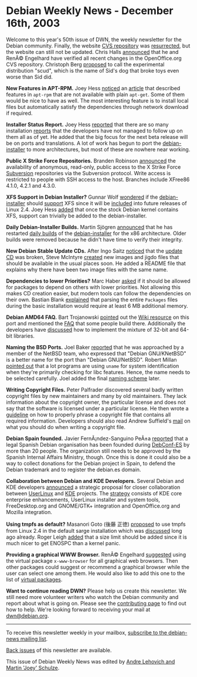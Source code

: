
Debian Weekly News - December 16th, 2003
========================================


Welcome to this year's 50th issue of DWN, the weekly newsletter for the
Debian community. Finally, the website [CVS repository](https://anonscm.debian.org/viewvc/webwml/webwml/) was [resurrected](https://lists.debian.org/debian-www-0312/msg00111.html),
but the website can still not be updated. Chris Halls [announced](https://lists.debian.org/debian-openoffice-0312/msg00097.html) that he and RenÃ© Engelhard have verified all recent changes in the
OpenOffice.org CVS repository. Christoph Berg [proposed](https://lists.debian.org/debian-devel-0312/msg01291.html) to
call the experimental distribution "scud", which is the name of Sid's dog that
broke toys even worse than Sid did.


**New Features in APT-RPM.** Joey Hess [noticed](https://lists.debian.org/debian-devel-0312/msg00132.html) an
[article](http://lwn.net/Articles/60650/) that described features
in `apt-rpm` that are not available with plain
`apt-get`. Some of them would be nice to have as well. The most
interesting feature is to install local files but automatically satisfy the
dependencies through network download if required.


**Installer Status Report.** Joey Hess [reported](https://lists.debian.org/debian-devel-announce-0312/msg00005.html) that there are so many installation [reports](https://bugs.debian.org/installation-reports) that the
developers have not managed to follow up on them all as of yet. He added that
the big focus for the next beta release will be on ports and translations. A
lot of work has begun to port the [debian-installer](https://www.debian.org/devel/debian-installer/) to more
architectures, but most of these are nowhere near working.


**Public X Strike Force Repositories.** Branden Robinson [announced](https://lists.debian.org/debian-devel-announce-0312/msg00006.html) the availability of anonymous, read-only, public access to the X
Strike Force [Subversion](http://necrotic.deadbeast.net/~branden/svn_pres/top.html) repositories via the Subversion protocol. Write access is
restricted to people with SSH access to the host. Branches include XFree86
4.1.0, 4.2.1 and 4.3.0.


**XFS Support in Debian Installer?** Gunnar Wolf [wondered](https://lists.debian.org/debian-devel-0312/msg01077.html) if
the [debian-installer](https://www.debian.org/devel/debian-installer/) should [support](https://bugs.debian.org/221132) XFS since it will be [included](http://kerneltrap.org/node/view/1751) into future releases
of Linux 2.4. Joey Hess [added](https://lists.debian.org/debian-devel-0312/msg01114.html) that
once the stock Debian kernel contains XFS, support can trivially be added to
the debian-installer.


**Daily Debian-Installer Builds.**
Martin Sjögren
[announced](https://lists.debian.org/debian-boot-0312/msg00581.html)
that he has restarted
[daily builds](https://people.debian.org/~sjogren/d-i/images/) of
the [debian-installer](https://www.debian.org/devel/debian-installer/) for the x86
architecture.
Older builds were removed because he didn't have time to
verify their integrity.


**New Debian Stable Update CDs.** After Ingo Saitz [noticed](https://lists.debian.org/debian-cd-0312/msg00080.html) that
the [update CD](http://non-us.cdimage.debian.org/jigdo-area/3.0_r1/jigdo/i386/debian-update-3.0r1-i386.jigdo) was broken, Steve McIntyre [created](https://lists.debian.org/debian-cd-0312/msg00085.html) new
images and jigdo files that should be available in the usual places soon. He
added a README file that explains why there have been two image files with the
same name.


**Dependencies to lower Priorities?** Marc Haber [asked](https://lists.debian.org/debian-policy-0312/msg00020.html) if
it should be allowed for packages to depend on others with lower priorities.
Not allowing this makes CD creation easier, but modern tools can follow the
dependencies on their own. Bastian Blank [explained](https://lists.debian.org/debian-policy-0312/msg00037.html)
that parsing the entire `Packages` files during the basic
installation would require at least 6 MB additional memory.


**Debian AMD64 FAQ.** Bart Trojanowski [pointed](https://lists.debian.org/debian-amd64-0312/msg00012.html)
out the [Wiki
resource](https://wiki.debian.org/DebianAMD64) on this port and mentioned the [FAQ](https://wiki.debian.org/DebianAMD64Faq) that some
people build there. Additionally the developers have [discussed](https://lists.debian.org/debian-amd64-0312/msg00017.html)
how to implement the mixture of 32-bit and 64-bit libraries.


**Naming the BSD Ports.** Joel Baker [reported](https://lists.debian.org/debian-bsd-0312/msg00053.html) that
he was approached by a member of the NetBSD team, who expressed that "Debian
GNU/KNetBSD" is a better name for the port than "Debian GNU/NetBSD". Robert
Millan [pointed
out](https://lists.debian.org/debian-bsd-0312/msg00081.html) that a lot programs are using `uname` for system
identification when they're primarily checking for libc features. Hence, the
name needs to be selected carefully. Joel added the final [naming scheme](https://lists.debian.org/debian-bsd-0312/msg00098.html)
later.


**Writing Copyright Files.** Peter Palfrader discovered
several badly written copyright files by new maintainers and many by old
maintainers. They lack information about the copyright owner, the particular
license and does not say that the software is licensed under a particular
license. He then wrote a [guideline](https://lists.debian.org/debian-devel-announce-0312/msg00007.html) on how to properly phrase a copyright file that contains all
required information. Developers should also read Andrew Suffield's [mail](https://lists.debian.org/debian-legal-0312/msg00194.html) on
what you should do when writing a copyright file.


**Debian Spain founded.** Javier FernÃ¡ndez-Sanguino PeÃ±a [reported](https://lists.debian.org/debian-project-0312/msg00044.html)
that a legal Spanish Debian organisation has been founded during [DebConf-ES](http://www.hispalinux.es/~amaya/debconf-es/) by more than
20 people. The organization still needs to be approved by the Spanish
Internal Affairs Ministry, though. Once this is done it could also be a way
to collect donations for the Debian project in Spain, to defend the Debian
trademark and to register the debian.es domain.


**Collaboration between Debian and KDE Developers.** Several
Debian and KDE developers [announced](http://desktop.kdenews.org/strategy.html) a strategic proposal for closer collaboration
between [UserLinux](http://www.userlinux.com/) and [KDE](http://www.kde.org/) projects. The [strategy](http://www.newsforge.com/article.pl?sid=03/12/15/1621255)
consists of KDE core enterprise enhancements, UserLinux installer and system
tools, FreeDesktop.org and GNOME/GTK+ integration and OpenOffice.org and
Mozilla integration.


**Using tmpfs as default?** Masanori Goto (後藤 正徳)
 [proposed](https://lists.debian.org/debian-devel-0312/msg01149.html) to
use tmpfs from Linux 2.4 in the default sarge installation which was [discussed](https://lists.debian.org/debian-devel-0111/msg00706.html)
long ago already. Roger Leigh [added](https://lists.debian.org/debian-devel-0312/msg01155.html) that
a size limit should be added since it is much nicer to get ENOSPC than a
kernel panic.


**Providing a graphical WWW Browser.** RenÃ© Engelhard [suggested](https://lists.debian.org/debian-devel-0312/msg01165.html)
using the virtual package `x-www-browser` for all graphical web
browsers. Then other packages could suggest or recommend a graphical browser
while the user can select one among them. He would also like to add this one
to the list of [virtual
packages](https://www.debian.org/doc/packaging-manuals/virtual-package-names-list.txt).


**Want to continue reading DWN?** Please help us create this
newsletter. We still need more volunteer writers who watch the Debian
community and report about what is going on. Please see the [contributing page](https://www.debian.org/News/weekly/contributing) to find out how
to help. We're looking forward to receiving your mail at [dwn@debian.org](mailto:dwn@debian.org).




---



 To receive this newsletter weekly in your mailbox, [subscribe to the debian-news mailing list](https://lists.debian.org/debian-news/).



[Back issues](https://www.debian.org/News/weekly/) of this newsletter are available.



This issue of Debian Weekly News was edited by [Andre Lehovich and Martin 'Joey' Schulze](mailto:dwn@debian.org).




